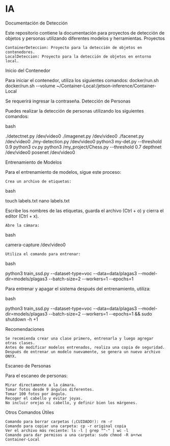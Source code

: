 # IA
Documentación de Detección

Este repositorio contiene la documentación para proyectos de detección de objetos y personas utilizando diferentes modelos y herramientas.
Proyectos

    ContainerDeteccion: Proyecto para la detección de objetos en contenedores.
    LocalDeteccion: Proyecto para la detección de objetos en entorno local.

Inicio del Contenedor

Para iniciar el contenedor, utiliza los siguientes comandos:
docker/run.sh
docker/run.sh --volume ~/Container-Local:/jetson-inference/Container-Local

Se requerirá ingresar la contraseña.
Detección de Personas

Puedes realizar la detección de personas utilizando los siguientes comandos:

bash

./detectnet.py /dev/video0
./imagenet.py /dev/video0
./facenet.py /dev/video0
./my-detection.py /dev/video0
python3 my-det.py --threshold 0.9
python3 cv.py
python3 /my_project/Chess.py --threshold 0.7
depthnet /dev/video0
posenet /dev/video0

Entrenamiento de Modelos

Para el entrenamiento de modelos, sigue este proceso:

    Crea un archivo de etiquetas:

bash

touch labels.txt
nano labels.txt

Escribe los nombres de las etiquetas, guarda el archivo (Ctrl + o) y cierra el editor (Ctrl + x).

    Abre la cámara:

bash

camera-capture /dev/video0

    Utiliza el comando para entrenar:

bash

python3 train_ssd.py --dataset-type=voc --data=data/plagas3 --model-dir=models/plagas3 --batch-size=2 --workers=1 --epochs=1

Para entrenar y apagar el sistema después del entrenamiento, utiliza:

bash

python3 train_ssd.py --dataset-type=voc --data=data/plagas3 --model-dir=models/plagas3 --batch-size=2 --workers=1 --epochs=1 && sudo shutdown -h +1

Recomendaciones

    Se recomienda crear una clase primero, entrenarla y luego agregar otras clases.
    Antes de modificar modelos entrenados, realiza una copia de seguridad.
    Después de entrenar un modelo nuevamente, se genera un nuevo archivo ONYX.

Escaneo de Personas

Para el escaneo de personas:

    Mirar directamente a la cámara.
    Tomar fotos desde 9 ángulos diferentes.
    Tomar 100 fotos por ángulo.
    Recoger el cabello y evitar joyas.
    No incluir orejas ni cabello, y definir bien los márgenes.

Otros Comandos Útiles

    Comando para borrar carpetas (¡CUIDADO!): rm -r
    Comando para copiar una carpeta: cp -r original copia
    Ver el archivo más reciente: ls -l | grep "^-" | wc -l
    Comando para dar permisos a una carpeta: sudo chmod -R a+rwx Container-Local
